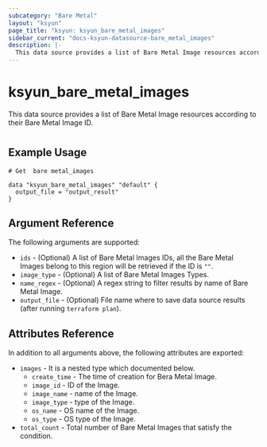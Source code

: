 ```yaml
---
subcategory: "Bare Metal"
layout: "ksyun"
page_title: "ksyun: ksyun_bare_metal_images"
sidebar_current: "docs-ksyun-datasource-bare_metal_images"
description: |-
  This data source provides a list of Bare Metal Image resources according to their Bare Metal Image ID.
---
```


# ksyun_bare_metal_images

This data source provides a list of Bare Metal Image resources according to their Bare Metal Image ID.

#

## Example Usage

```hcl
# Get  bare metal_images

data "ksyun_bare_metal_images" "default" {
  output_file = "output_result"
}
```

## Argument Reference

The following arguments are supported:

* `ids` - (Optional) A list of Bare Metal Images IDs, all the Bare Metal Images belong to this region will be retrieved if the ID is `""`.
* `image_type` - (Optional) A list of Bare Metal Images Types.
* `name_regex` - (Optional) A regex string to filter results by name of Bare Metal Image.
* `output_file` - (Optional) File name where to save data source results (after running `terraform plan`).

## Attributes Reference

In addition to all arguments above, the following attributes are exported:

* `images` - It is a nested type which documented below.
  * `create_time` - The time of creation for Bera Metal Image.
  * `image_id` - ID of the Image.
  * `image_name` - name of the Image.
  * `image_type` - type of the Image.
  * `os_name` - OS name of the Image.
  * `os_type` - OS type of the Image.
* `total_count` - Total number of Bare Metal Images that satisfy the condition.


